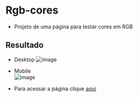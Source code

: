 # Rgb-cores
* Projeto de uma página para testar cores em RGB
## Resultado
* Desktop
![image](https://user-images.githubusercontent.com/97799540/208514578-f14202ae-4edf-4db6-9836-17d9b2f5742c.png)

* Mobile  
![image](https://user-images.githubusercontent.com/97799540/208514683-ebb1cf4d-81ea-45ac-99d7-eb074a5ca4ae.png)

* Para acessar a página clique [aqui](https://joaovxsantos.github.io/Rgb-cores/)
